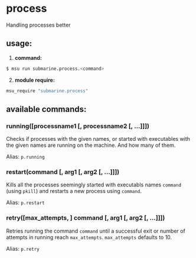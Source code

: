 
# process

Handling processes better


## usage:

1. **command:**

  ```bash
  $ msu run submarine.process.<command>
  ```

2. **module require:**

  ```bash
  msu_require "submarine.process"
  ```


## available commands:

### running([processname1 [, processname2 [, ...]]])

Checks if processes with the given names, or started with executables with the given names are running on the machine. And how many of them.

Alias: `p.running`


### restart(command [, arg1 [, arg2 [, ...]]])

Kills all the processes seemingly started with executabls names `command` (using `pkill`) and restarts a new process using `command`.

Alias: `p.restart`


### retry([max_attempts, ] command [, arg1 [, arg2 [, ...]]])

Retries running the command `command` until a successful exit or number of attempts in running reach `max_attempts`. `max_attempts` defaults to 10.

Alias: `p.retry`
